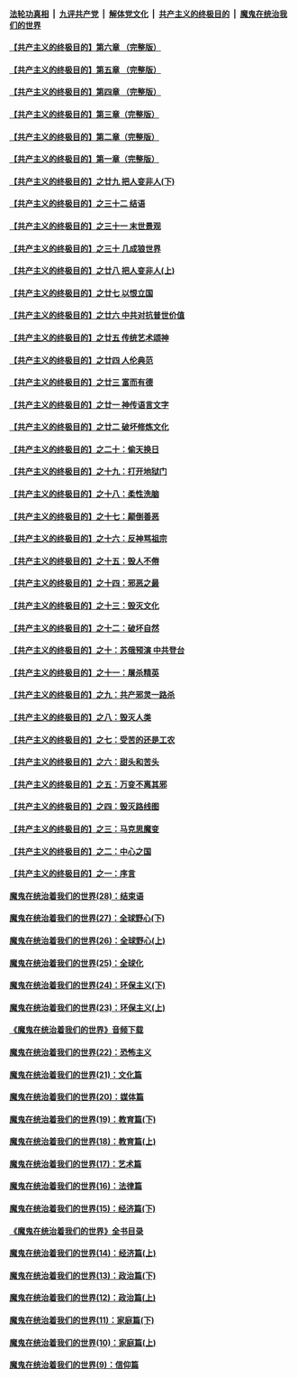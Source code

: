 

####  [法轮功真相](../../../../basic/blob/master/README.md?t=06290031) &nbsp;|&nbsp; [九评共产党](../../../../9ping.md/blob/master/README.md?t=06290031) &nbsp;|&nbsp; [解体党文化](../../../../jtdwh.md/blob/master/README.md?t=06290031)  &nbsp;|&nbsp; [共产主义的终极目的](../../../../gczydzjmd.md/blob/master/README.md?t=06290031) &nbsp;|&nbsp; [魔鬼在统治我们的世界](../../../../mgztzwmdsj.md/blob/master/README.md?t=06290031) 

#### [【共产主义的终极目的】第六章 （完整版）](../pages/nsc422/n11428913.md?t=06290031) 

#### [【共产主义的终极目的】第五章 （完整版）](../pages/nsc422/n11428912.md?t=06290031) 

#### [【共产主义的终极目的】第四章 （完整版）](../pages/nsc422/n11428907.md?t=06290031) 

#### [【共产主义的终极目的】第三章（完整版）](../pages/nsc422/n11428848.md?t=06290031) 

#### [【共产主义的终极目的】第二章（完整版）](../pages/nsc422/n11428831.md?t=06290031) 

#### [【共产主义的终极目的】第一章（完整版）](../pages/nsc422/n11417651.md?t=06290031) 

#### [【共产主义的终极目的】之廿九 把人变非人(下)](../pages/nsc422/n11344140.md?t=06290031) 

#### [【共产主义的终极目的】之三十二 结语](../pages/nsc422/n11360535.md?t=06290031) 

#### [【共产主义的终极目的】之三十一 末世景观](../pages/nsc422/n11351129.md?t=06290031) 

#### [【共产主义的终极目的】之三十 几成狼世界](../pages/nsc422/n11348280.md?t=06290031) 

#### [【共产主义的终极目的】之廿八 把人变非人(上)](../pages/nsc422/n11340492.md?t=06290031) 

#### [【共产主义的终极目的】之廿七 以恨立国](../pages/nsc422/n11336944.md?t=06290031) 

#### [【共产主义的终极目的】之廿六 中共对抗普世价值](../pages/nsc422/n11324785.md?t=06290031) 

#### [【共产主义的终极目的】之廿五 传统艺术颂神](../pages/nsc422/n11296396.md?t=06290031) 

#### [【共产主义的终极目的】之廿四 人伦典范](../pages/nsc422/n11296397.md?t=06290031) 

#### [【共产主义的终极目的】之廿三 富而有德](../pages/nsc422/n11283598.md?t=06290031) 

#### [【共产主义的终极目的】之廿一 神传语言文字](../pages/nsc422/n11263265.md?t=06290031) 

#### [【共产主义的终极目的】之廿二 破坏修炼文化](../pages/nsc422/n11245728.md?t=06290031) 

#### [【共产主义的终极目的】之二十：偷天换日](../pages/nsc422/n11238846.md?t=06290031) 

#### [【共产主义的终极目的】之十九：打开地狱门](../pages/nsc422/n11206376.md?t=06290031) 

#### [【共产主义的终极目的】之十八：柔性洗脑](../pages/nsc422/n11199994.md?t=06290031) 

#### [【共产主义的终极目的】之十七：颠倒善恶](../pages/nsc422/n11179782.md?t=06290031) 

#### [【共产主义的终极目的】之十六：反神骂祖宗](../pages/nsc422/n11166798.md?t=06290031) 

#### [【共产主义的终极目的】之十五：毁人不倦](../pages/nsc422/n11166792.md?t=06290031) 

#### [【共产主义的终极目的】之十四：邪恶之最](../pages/nsc422/n11150249.md?t=06290031) 

#### [【共产主义的终极目的】之十三：毁灭文化](../pages/nsc422/n11135227.md?t=06290031) 

#### [【共产主义的终极目的】之十二：破坏自然](../pages/nsc422/n11135214.md?t=06290031) 

#### [【共产主义的终极目的】之十：苏俄预演 中共登台](../pages/nsc422/n11118424.md?t=06290031) 

#### [【共产主义的终极目的】之十一：屠杀精英](../pages/nsc422/n11118442.md?t=06290031) 

#### [【共产主义的终极目的】之九：共产邪灵一路杀](../pages/nsc422/n11114139.md?t=06290031) 

#### [【共产主义的终极目的】之八：毁灭人类](../pages/nsc422/n11108503.md?t=06290031) 

#### [【共产主义的终极目的】之七：受苦的还是工农](../pages/nsc422/n11101809.md?t=06290031) 

#### [【共产主义的终极目的】之六：甜头和苦头](../pages/nsc422/n11096971.md?t=06290031) 

#### [【共产主义的终极目的】之五：万变不离其邪](../pages/nsc422/n11091285.md?t=06290031) 

#### [【共产主义的终极目的】之四：毁灭路线图](../pages/nsc422/n11086284.md?t=06290031) 

#### [【共产主义的终极目的】之三：马克思魔变](../pages/nsc422/n11061941.md?t=06290031) 

#### [【共产主义的终极目的】之二：中心之国](../pages/nsc422/n11047728.md?t=06290031) 

#### [【共产主义的终极目的】之一：序言](../pages/nsc422/n11086077.md?t=06290031) 

#### [魔鬼在统治着我们的世界(28)：结束语](../pages/nsc422/n10936246.md?t=06290031) 

#### [魔鬼在统治着我们的世界(27)：全球野心(下)](../pages/nsc422/n10928319.md?t=06290031) 

#### [魔鬼在统治着我们的世界(26)：全球野心(上)](../pages/nsc422/n10900318.md?t=06290031) 

#### [魔鬼在统治着我们的世界(25)：全球化](../pages/nsc422/n10788205.md?t=06290031) 

#### [魔鬼在统治着我们的世界(24)：环保主义(下)](../pages/nsc422/n10695307.md?t=06290031) 

#### [魔鬼在统治着我们的世界(23)：环保主义(上)](../pages/nsc422/n10688613.md?t=06290031) 

#### [《魔鬼在统治着我们的世界》音频下载](../pages/nsc422/n10635553.md?t=06290031) 

#### [魔鬼在统治着我们的世界(22)：恐怖主义](../pages/nsc422/n10614727.md?t=06290031) 

#### [魔鬼在统治着我们的世界(21)：文化篇](../pages/nsc422/n10597706.md?t=06290031) 

#### [魔鬼在统治着我们的世界(20)：媒体篇](../pages/nsc422/n10586579.md?t=06290031) 

#### [魔鬼在统治着我们的世界(19)：教育篇(下)](../pages/nsc422/n10564808.md?t=06290031) 

#### [魔鬼在统治着我们的世界(18)：教育篇(上)](../pages/nsc422/n10526970.md?t=06290031) 

#### [魔鬼在统治着我们的世界(17)：艺术篇](../pages/nsc422/n10499093.md?t=06290031) 

#### [魔鬼在统治着我们的世界(16)：法律篇](../pages/nsc422/n10485969.md?t=06290031) 

#### [魔鬼在统治着我们的世界(15)：经济篇(下)](../pages/nsc422/n10469975.md?t=06290031) 

#### [《魔鬼在统治着我们的世界》全书目录](../pages/nsc422/n10464261.md?t=06290031) 

#### [魔鬼在统治着我们的世界(14)：经济篇(上)](../pages/nsc422/n10457370.md?t=06290031) 

#### [魔鬼在统治着我们的世界(13)：政治篇(下)](../pages/nsc422/n10448270.md?t=06290031) 

#### [魔鬼在统治着我们的世界(12)：政治篇(上)](../pages/nsc422/n10444576.md?t=06290031) 

#### [魔鬼在统治着我们的世界(11)：家庭篇(下)](../pages/nsc422/n10440961.md?t=06290031) 

#### [魔鬼在统治着我们的世界(10)：家庭篇(上)](../pages/nsc422/n10435448.md?t=06290031) 

#### [魔鬼在统治着我们的世界(9)：信仰篇](../pages/nsc422/n10432159.md?t=06290031) 

